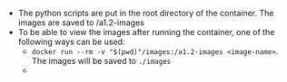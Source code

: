 - The python scripts are put in the root directory of the container. The images are saved to /a1.2-images
- To be able to view the images after running the container, one of the following ways can be used:
    - `docker run --rm -v "$(pwd)"/images:/a1.2-images <image-name>`. The images will be saved to `./images`
    - 